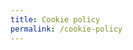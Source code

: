 ```yaml
---
title: Cookie policy
permalink: /cookie-policy
---
```


<CookiePolicy-Intro/>
<CookiePolicy-Content/>